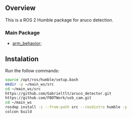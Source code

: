## Overview
This is a ROS 2 Humble package for aruco detection.

### Main Package
- [arm_behavior](https://github.com/Gabrieltlt/arm_behavior/);

## Instalation

Run the follow commands:
```bash
source /opt/ros/humble/setup.bash
mkdir -p ~/main_ws/src
cd ~/main_ws/src
https://github.com/Gabrieltlt/aruco_detector.git
https://github.com/FBOTWork/usb_cam.git
cd ~/main_ws
rosdep install -i --from-path src --rosdistro humble -y
colcon build
```

